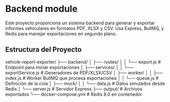 # Backend module

Este proyecto proporciona un sistema backend para generar y exportar informes vehiculares en formatos PDF, XLSX y CSV. Usa Express, BullMQ, y Redis para manejar exportaciones en segundo plano.

## Estructura del Proyecto
vehicle-report-exporter/ ├── backend/ │ ├── routes/ │ │ └── export.js # Endpoint para iniciar exportaciones │ ├── services/ │ │ └── exportService.js # Generadores de PDF/XLSX/CSV │ ├── worker/ │ │ ├── index.js # Worker BullMQ que procesa exportaciones │ │ └── queue.js # Definición de la cola │ ├── mock/ │ │ └── data.js # Datos simulados desde Redis │ └── server.js # Servidor Express ├── output/ # Archivos exportados └── docker-compose.yml # Redis 8.0 en contenedor